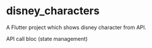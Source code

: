 # disney_characters

A Flutter project which shows disney character from API.

API call 
bloc (state management)
